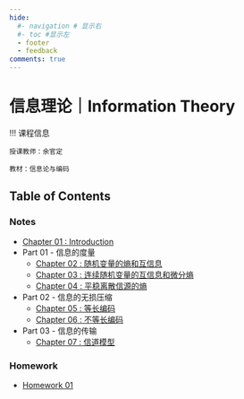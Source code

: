 ```yaml
---
hide:
  #- navigation # 显示右
  #- toc #显示左
  - footer
  - feedback
comments: true
--- 
```


# 信息理论｜Information Theory

!!! 课程信息

	授课教师：余官定
	
	教材：信息论与编码

## Table of Contents

### Notes

- [Chapter 01 : Introduction](Chapter%201/)
- Part 01 - 信息的度量
	- [Chapter 02 : 随机变量的熵和互信息](Chapter%202/)
	- [Chapter 03 : 连续随机变量的互信息和微分熵](Chapter%203/)
	- [Chapter 04 : 平稳离散信源的熵](Chapter%204/)
- Part 02 - 信息的无损压缩
	- [Chapter 05 : 等长编码](Chapter%205/)
	- [Chapter 06 : 不等长编码](Chapter%206/)
- Part 03 - 信息的传输
	- [Chapter 07 : 信道模型](Chapter%207/)

### Homework

- [Homework 01](Homework%201/)
